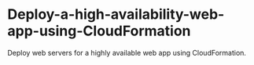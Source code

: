 # Deploy-a-high-availability-web-app-using-CloudFormation
Deploy web servers for a highly available web app using CloudFormation.

